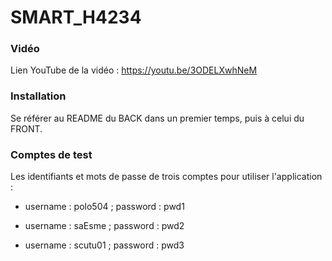 # SMART_H4234

### Vidéo

Lien YouTube de la vidéo : https://youtu.be/3ODELXwhNeM

### Installation 

Se référer au README du BACK dans un premier temps, puis à celui du FRONT. 

### Comptes de test 

Les identifiants et mots de passe de trois comptes pour utiliser l'application :

- username : polo504 ; password : pwd1

- username : saEsme ; password : pwd2

- username : scutu01 ; password : pwd3

